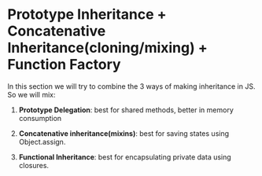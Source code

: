 # Prototype Inheritance + Concatenative Inheritance(cloning/mixing) + Function Factory

In this section we will try to combine the 3 ways of making inheritance in JS. So we will mix:

1. **Prototype Delegation**: best for shared methods, better in memory consumption

2. **Concatenative inheritance(mixins)**: best for saving states using Object.assign.

3. **Functional Inheritance**: best for encapsulating private data using closures.
